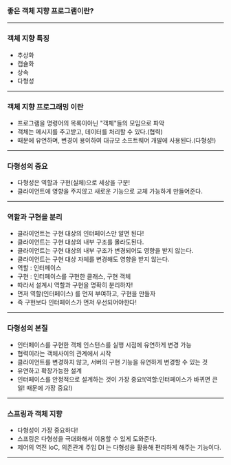 ### 좋은 객체 지향 프로그램이란?
---
### 객체 지향 특징
- 추상화
- 캡슐화
- 상속
- 다형성
---
### 객체 지향 프로그래밍 이란
- 프로그램을 명령어의 목록이아닌 "객체"들의 모임으로 파악
- 객체는 메시지를 주고받고, 데이터를 처리할 수 있다.(협력)
- 때문에 유연하며, 변경이 용이하여 대규모 소프트웨어 개발에 사용된다.(다형성!)
---
### 다형성의 중요
- 다형성은 역할과 구현(실체)으로 세상을 구분!
- 클라이언트에 영향을 주지않고 새로운 기능으로 교체 가능하게 만들어준다.
---
### 역할과 구현을 분리
- 클라이언트는 구현 대상의 인터페이스만 알면 된다!
- 클라이언트는 구현 대상의 내부 구조를 몰라도된다.
- 클라이언트는 구현 대상의 내부 구조가 변경되어도 영향을 받지 않는다.
- 클라이언트는 구현 대상 자체를 변경해도 영향을 받지 않는다.
- 역할 : 인터페이스
- 구현 : 인터페이스를 구현한 클래스, 구현 객체
- 따라서 설계시 역할과 구현을 명확히 분리하자!
- 먼저 역할(인터페이스) 를 먼저 부여하고, 구현을 만들자
- 즉 구현보다 인터페이스가 먼저 우선되어야한다!
---
### 다형성의 본질
- 인터페이스를 구현한 객체 인스턴스를 실행 시점에 유연하게 변경 가능
- 협력이라는 객체사이의 관계에서 시작
- 클라이언트를 변경하지 않고, 서버의 구현 기능을 유연하게 변경할 수 있는 것
- 유연하고 확장가능한 설계
- 인터페이스를 안정적으로 설계하는 것이 가장 중요!(역할:인터페이스가 바뀌면 큰일! 때문에 가장 중요!)
---
### 스프링과 객체 지향
- 다형성이 가장 중요하다!
- 스프링은 다형성을 극대화해서 이용할 수 있게 도와준다.
- 제어의 역전 IoC, 의존관계 주입 DI 는 다형성을 활용해 편리하게 해주는 기능이다.
---

